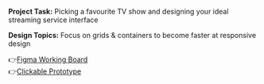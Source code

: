 **Project Task:** Picking a favourite TV show and designing your ideal streaming service interface

**Design Topics:** Focus on grids & containers to become faster at responsive design

👉[Figma Working Board](...) 
<br>
👉[Clickable Prototype](...) 
